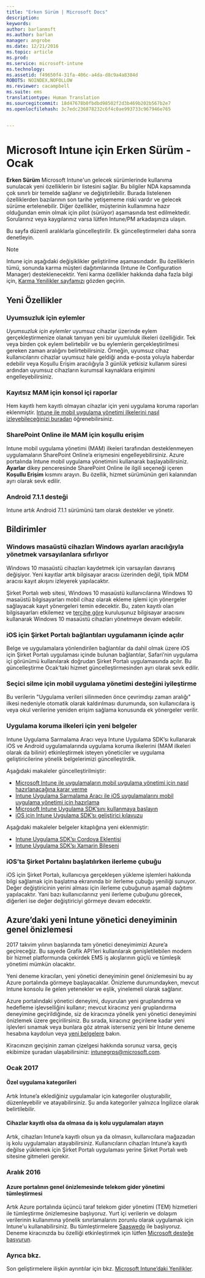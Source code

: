 ```yaml
---
title: "Erken Sürüm | Microsoft Docs"
description: 
keywords: 
author: barlanmsft
ms.author: barlan
manager: angrobe
ms.date: 12/21/2016
ms.topic: article
ms.prod: 
ms.service: microsoft-intune
ms.technology: 
ms.assetid: f49650f4-31fa-406c-a4da-d8c9a4a8384d
ROBOTS: NOINDEX,NOFOLLOW
ms.reviewer: cacampbell
ms.suite: ems
translationtype: Human Translation
ms.sourcegitcommit: 18d47678b0fbdbd98502f2d3b469b202b567b2e7
ms.openlocfilehash: 3c7edc236878232c6f4c0ae993733c967946e765


---
```


# <a name="the-early-edition-for-microsoft-intune---january"></a>Microsoft Intune için Erken Sürüm - Ocak

**Erken Sürüm** Microsoft Intune'un gelecek sürümlerinde kullanıma sunulacak yeni özelliklerin bir listesini sağlar. Bu bilgiler NDA kapsamında çok sınırlı bir temelde sağlanır ve değiştirilebilir. Burada listelenen özelliklerden bazılarının son tarihe yetişememe riski vardır ve gelecek sürüme ertelenebilir. Diğer özellikler, müşterinin kullanımına hazır olduğundan emin olmak için pilot (sürüyor) aşamasında test edilmektedir. Sorularınız veya kaygılarınız varsa lütfen Intune/PM arkadaşınıza ulaşın.

Bu sayfa düzenli aralıklarla güncelleştirilir. Ek güncelleştirmeleri daha sonra denetleyin.

> [!Note]
> Intune için aşağıdaki değişiklikler geliştirilme aşamasındadır. Bu özelliklerin tümü, sonunda karma müşteri dağıtımlarında (Intune ile Configuration Manager) desteklenecektir. Yeni karma özellikler hakkında daha fazla bilgi için, [Karma Yenilikler sayfamızı](https://docs.microsoft.com/en-us/sccm/mdm/understand/whats-new-in-hybrid-mobile-device-management) gözden geçirin.

## <a name="new-capabilities"></a>Yeni Özellikler

### <a name="actions-for-non-compliance---730266--"></a>Uyumsuzluk için eylemler <!--730266-->
_Uyumsuzluk için eylemler_ uyumsuz cihazlar üzerinde eylem gerçekleştirmenize olanak tanıyan yeni bir uyumluluk ilkeleri özelliğidir. Tek veya birden çok eylem belirtebilir ve bu eylemlerin gerçekleştirilmesi gereken zaman aralığını belirtebilirsiniz. Örneğin, uyumsuz cihaz kullanıcılarını cihazlar uyumsuz hale geldiği anda e-posta yoluyla haberdar edebilir veya Koşullu Erişim aracılığıyla 3 günlük yetkisiz kullanım süresi ardından uyumsuz cihazların kurumsal kaynaklara erişimini engelleyebilirsiniz.

### <a name="in-console-reports-for-mam-without-enrollment---677961--"></a>Kayıtsız MAM için konsol içi raporlar <!--677961-->
Hem kayıtlı hem kayıtlı olmayan cihazlar için yeni uygulama koruma raporları eklenmiştir. [Intune ile mobil uygulama yönetimi ilkelerini nasıl izleyebileceğinizi buradan](https://docs.microsoft.com/en-us/intune/deploy-use/monitor-mobile-app-management-policies-with-microsoft-intune) öğrenebilirsiniz.

### <a name="conditional-access-for-mam-with-sharepoint-online---679339--"></a>SharePoint Online ile MAM için koşullu erişim <!--679339-->
Intune mobil uygulama yönetimi (MAM) ilkeleri tarafından desteklenmeyen uygulamaların SharePoint Online’a erişmesini engelleyebilirsiniz.  Azure portalında Intune mobil uygulama yönetimini kullanarak başlayabilirsiniz. __Ayarlar__ dikey penceresinde SharePoint Online ile ilgili seçeneği içeren __Koşullu Erişim__ kısmını arayın. Bu özellik, hizmet sürümünün geri kalanından ayrı olarak sevk edilir. <!--Find out more about this new feature [here](https://docs.microsoft.com/intune/deploy-use/mam-ca-for-sharepoint-online).-->

### <a name="android-711-support---694397--"></a>Android 7.1.1 desteği <!--694397-->
Intune artık Android 7.1.1 sürümünü tam olarak destekler ve yönetir.

## <a name="notices"></a>Bildirimler

### <a name="defaulting-to-managing-windows-desktop-devices-through-windows-settings---663050--"></a>Windows masaüstü cihazları Windows ayarları aracılığıyla yönetmek varsayılanlara sıfırlıyor <!--663050-->
Windows 10 masaüstü cihazları kaydetmek için varsayılan davranış değişiyor. Yeni kayıtlar artık bilgisayar aracısı üzerinden değil, tipik MDM aracısı kayıt akışını izleyerek yapılacaktır.

Şirket Portalı web sitesi, Windows 10 masaüstü kullanıcılarına Windows 10 masaüstü bilgisayarları mobil cihaz olarak ekleme işlemi için yönergeler sağlayacak kayıt yönergeleri temin edecektir. Bu, zaten kayıtlı olan bilgisayarları etkilemez ve [tercihe göre](https://docs.microsoft.com/en-us/intune/deploy-use/set-up-windows-device-management-with-microsoft-intune) kuruluşunuz bilgisayar aracısını kullanarak Windows 10 masaüstü cihazları yönetmeye devam edebilir.

### <a name="company-portal-for-ios-links-open-inside-the-app---665954--"></a>iOS için Şirket Portalı bağlantıları uygulamanın içinde açılır <!--665954-->
Belge ve uygulamalara yönlendirilen bağlantılar da dahil olmak üzere iOS için Şirket Portalı uygulaması içinde bulunan bağlantılar, Safari’nin uygulama içi görünümü kullanılarak doğrudan Şirket Portalı uygulamasında açılır. Bu güncelleştirme Ocak’taki hizmet güncelleştirmesinden ayrı olarak sevk edilir.

### <a name="improving-mobile-app-management-support-for-selective-wipe---581242--"></a>Seçici silme için mobil uygulama yönetimi desteğini iyileştirme <!--581242-->
Bu verilerin "Uygulama verileri silinmeden önce çevrimdışı zaman aralığı" ilkesi nedeniyle otomatik olarak kaldırılması durumunda, son kullanıcılara iş veya okul verilerine yeniden erişim sağlama konusunda ek yönergeler verilir.<!--, or the removal of the Intune Company Portal on Android.-->

### <a name="new-documentation-for-app-protection-policies---583398--"></a>Uygulama koruma ilkeleri için yeni belgeler <!--583398-->
Intune Uygulama Sarmalama Aracı veya Intune Uygulama SDK’sı kullanarak iOS ve Android uygulamalarında uygulama koruma ilkelerini (MAM ilkeleri olarak da bilinir) etkinleştirmek isteyen yöneticiler ve uygulama geliştiricilerine yönelik belgelerimizi güncelleştirdik.

Aşağıdaki makaleler güncelleştirilmiştir:

* [Microsoft Intune ile uygulamaların mobil uygulama yönetimi için nasıl hazırlanacağına karar verme](https://docs.microsoft.com/intune/deploy-use/decide-how-to-prepare-apps-for-mobile-application-management-with-microsoft-intune)
* [Intune Uygulama Sarmalama Aracı ile iOS uygulamalarını mobil uygulama yönetimi için hazırlama](https://docs.microsoft.com/intune/deploy-use/prepare-ios-apps-for-mobile-application-management-with-the-microsoft-intune-app-wrapping-tool)
* [Microsoft Intune Uygulama SDK’sını kullanmaya başlayın](https://docs.microsoft.com/intune/develop/intune-app-sdk-get-started)
* [iOS için Intune Uygulama SDK’sı geliştirici kılavuzu](https://docs.microsoft.com/intune/develop/intune-app-sdk-ios)

Aşağıdaki makaleler belgeler kitaplığına yeni eklenmiştir:

* [Intune Uygulama SDK’sı Cordova Eklentisi](https://docs.microsoft.com/intune/develop/intune-app-sdk-cordova)
* [Intune Uygulama SDK’sı Xamarin Bileşeni](https://docs.microsoft.com/intune/develop/intune-app-sdk-xamarin)

### <a name="progress-bar-when-launching-the-company-portal-on-ios---665978--"></a>iOS’ta Şirket Portalını başlatılırken ilerleme çubuğu <!--665978-->
iOS için Şirket Portalı, kullanıcıya gerçekleşen yükleme işlemleri hakkında bilgi sağlamak için başlatma ekranında bir ilerleme çubuğu yeniliği sunuyor. Değer değiştiricinin yerini alması için ilerleme çubuğunun aşamalı dağıtımı yapılacaktır. Yani bazı kullanıcılarınız yeni ilerleme çubuğunu görecek, diğerleri ise değer değiştiriciyi görmeye devam edecektir.

## <a name="public-preview-of-the-new-intune-admin-experience-on-azure---736542--"></a>Azure’daki yeni Intune yönetici deneyiminin genel önizlemesi <!--736542-->

2017 takvim yılının başlarında tam yönetici deneyimimizi Azure’a geçireceğiz. Bu sayede Grafik API’leri kullanılarak genişletilebilen modern bir hizmet platformunda çekirdek EMS iş akışlarının güçlü ve tümleşik yönetimi mümkün olacaktır.

Yeni deneme kiracıları, yeni yönetici deneyiminin genel önizlemesini bu ay Azure portalında görmeye başlayacaklar. Önizleme durumundayken, mevcut Intune konsolu ile gelen yetenekler ve eşlik, yinelemeli olarak sağlanır.

Azure portalındaki yönetici deneyimi, duyurulan yeni gruplandırma ve hedefleme işlevselliğini kullanır; mevcut kiracınız yeni gruplandırma deneyimine geçirildiğinde, siz de kiracınıza yönelik yeni yönetici deneyimini önizlemek üzere geçirilirsiniz. Bu sırada, kiracınız geçirilene kadar yeni işlevleri sınamak veya bunlara göz atmak isterseniz yeni bir Intune deneme hesabına kaydolun veya [yeni belgelere](https://docs.microsoft.com/en-us/intune-azure/introduction/what-is-microsoft-intune) bakın.

Kiracınızın geçişinin zaman çizelgesi hakkında sorunuz varsa, geçiş ekibimize şuradan ulaşabilirsiniz: [intunegrps@microsoft.com](mailto:intunegrps@microsoft.com).

### <a name="january-2017"></a>Ocak 2017

#### <a name="custom-app-categories---748805--"></a>Özel uygulama kategorileri <!--748805-->
Artık Intune’a eklediğiniz uygulamalar için kategoriler oluşturabilir, düzenleyebilir ve atayabilirsiniz. Şu anda kategoriler yalnızca İngilizce olarak belirtilebilir.

#### <a name="assign-line-of-business-apps-whether-or-not-devices-are-enrolled---748803--"></a>Cihazlar kayıtlı olsa da olmasa da iş kolu uygulamaları atayın <!--748803-->
Artık, cihazları Intune’a kayıtlı olsun ya da olmasın, kullanıcılara mağazadan iş kolu uygulamaları atayabilirsiniz. Kullanıcıların cihazları Intune’a kayıtlı değilse yüklemek için Şirket Portalı uygulaması yerine Şirket Portalı web sitesine gitmeleri gerekir.

### <a name="december-2016"></a>Aralık 2016

#### <a name="telecom-expense-management-integration-in-public-preview-of-azure-portal--747605--"></a>Azure portalının genel önizlemesinde telekom gider yönetimi tümleştirmesi<!--747605-->
Artık Azure portalında üçüncü taraf telekom gider yönetimi (TEM) hizmetleri ile tümleştirme önizlemesine başlıyoruz. Yurt içi verilerin ve dolaşım verilerinin kullanımına yönelik sınırlamalarını zorunlu olarak uygulamak için Intune'u kullanabilirsiniz. Bu tümleştirmelere [Saaswedo](http://www.saaswedo.com) ile başlıyoruz. Deneme kiracınızda bu özelliği etkinleştirmek için lütfen [Microsoft desteğe başvurun](https://docs.microsoft.com/intune/troubleshoot/how-to-get-support-for-microsoft-intune).

### <a name="see-also"></a>Ayrıca bkz.
Son geliştirmelere ilişkin ayrıntılar için bkz. [Microsoft Intune’daki Yenilikler](whats-new-in-microsoft-intune.md).



<!--HONumber=Dec16_HO4-->


